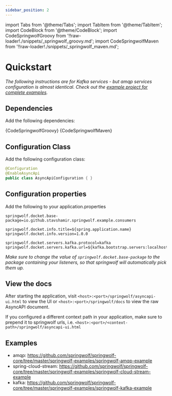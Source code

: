 ```yaml
---
sidebar_position: 2
---
```

import Tabs from '@theme/Tabs';
import TabItem from '@theme/TabItem';
import CodeBlock from '@theme/CodeBlock';
import CodeSpringwolfGroovy from '!!raw-loader!./snippets/_springwolf_groovy.md';
import CodeSpringwolfMaven from '!!raw-loader!./snippets/_springwolf_maven.md';

# Quickstart

*The following instructions are for Kafka services - but amqp services configuration is almost identical. Check out the [example project for complete examples](https://github.com/timonback/springwolf-core/tree/master/springwolf-examples).*

## Dependencies

Add the following dependencies:

<Tabs>
  <TabItem value="Groovy" label="Groovy" default>
    <CodeBlock language="groovy">{CodeSpringwolfGroovy}</CodeBlock>
  </TabItem>
  <TabItem value="Maven" label="Maven">
    <CodeBlock language="xml">{CodeSpringwolfMaven}</CodeBlock>
  </TabItem>
</Tabs>

## Configuration Class

Add the following configuration class:

```java
@Configuration
@EnableAsyncApi
public class AsyncApiConfiguration { }
```

## Configuration properties

Add the following to your application.properties

```properties
springwolf.docket.base-package=io.github.stavshamir.springwolf.example.consumers

springwolf.docket.info.title=${spring.application.name}
springwolf.docket.info.version=1.0.0

springwolf.docket.servers.kafka.protocol=kafka
springwolf.docket.servers.kafka.url=${kafka.bootstrap.servers:localhost:29092}
```

*Make sure to change the value of `springwolf.docket.base-package` to the package containing your listeners, so that springwolf will automatically pick them up.*

## View the docs
After starting the application, visit `<host>:<port>/springwolf/asyncapi-ui.html` to view the UI or `<host>:<port>/springwolf/docs` to view the raw AsyncAPI document.

If you configured a different context path in your application, make sure to prepend it to springwolf urls, i.e. `<host>:<port>/<context-path>/springwolf/asyncapi-ui.html`

## Examples
- amqp: https://github.com/springwolf/springwolf-core/tree/master/springwolf-examples/springwolf-amqp-example
- spring-cloud-stream: https://github.com/springwolf/springwolf-core/tree/master/springwolf-examples/springwolf-cloud-stream-example
- kafka: https://github.com/springwolf/springwolf-core/tree/master/springwolf-examples/springwolf-kafka-example

